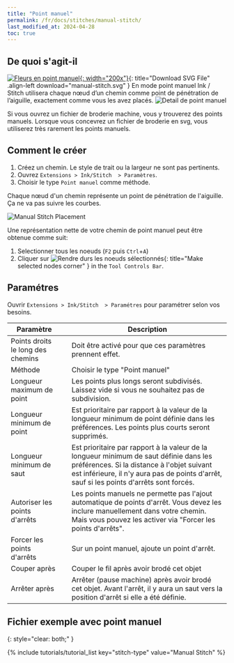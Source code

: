 ```yaml
---
title: "Point manuel"
permalink: /fr/docs/stitches/manual-stitch/
last_modified_at: 2024-04-28
toc: true
---
```

## De quoi s'agit-il
[![Fleurs en point manuel](/assets/images/docs/manual-stitch.jpg){: width="200x"}](/assets/images/docs/manual-stitch.svg){: title="Download SVG File" .align-left download="manual-stitch.svg" }
En mode point manuel Ink / Stitch utilisera chaque nœud d’un chemin comme point de pénétration de l’aiguille, exactement comme vous les avez placés.
![Detail de point manuel](/assets/images/docs/manual-stitch-detail.png)

Si vous ouvrez un fichier de broderie machine, vous y trouverez des points manuels.  Lorsque vous concevrez un fichier de broderie en svg, vous utiliserez très rarement les points manuels.
## Comment le créer

1. Créez un chemin. Le style de trait ou la largeur ne sont pas pertinents.
2. Ouvrez `Extensions > Ink/Stitch  > Paramètres`.
3. Choisir le type `Point manuel` comme méthode.


Chaque nœud d'un chemin représente un point de pénétration de l'aiguille. Ça ne va pas suivre les courbes.

![Manual Stitch Placement](/assets/images/docs/manual-stitch-placement.png)

Une représentation nette de votre chemin de point manuel peut être obtenue comme suit:
1. Selectionner tous les noeuds (`F2` puis `Ctrl`+`A`)
2. Cliquer sur ![Rendre durs les noeuds sélectionnés](/assets/images/docs/tool-controls-corner.jpg){: title="Make selected nodes corner" } in the `Tool Controls Bar`.

## Paramétres

Ouvrir `Extensions > Ink/Stitch  > Paramétres` pour paramétrer selon vos besoins.

Paramètre||Description
---|--|---
Points droits le long des chemins   ||Doit être activé pour que ces paramètres prennent effet.
Méthode                             ||Choisir le type "Point manuel"
Longueur maximum de point           ||Les points plus longs  seront subdivisés. Laissez vide si vous ne souhaitez pas de subdivision.
Longueur minimum de point||Est prioritaire par rapport à la valeur de la longueur minimum de point définie dans les préférences. Les points plus courts seront supprimés.
Longueur minimum de saut||Est prioritaire par rapport à la valeur de la longueur minimum de saut définie dans les préférences. Si la distance à l'objet suivant est inférieure, il n'y aura pas de points d'arrêt, sauf si les points d'arrêts sont forcés.
Autoriser les points d'arrêts       ||Les points manuels ne permette pas l'ajout automatique de points d'arrêt. Vous devez les inclure manuellement dans votre chemin. Mais vous pouvez les activer via "Forcer les points d'arrêts". 
Forcer les points d'arrêts          ||Sur un point manuel, ajoute un point d'arrêt.
Couper après                        ||Couper le fil après avoir brodé cet objet
Arrêter après                       ||Arrêter (pause machine) après avoir brodé cet objet. Avant l'arrêt, il y aura un saut vers la position d'arrêt si elle a été définie.

## Fichier exemple avec point manuel
{: style="clear: both;" }

{% include tutorials/tutorial_list key="stitch-type" value="Manual Stitch" %}

